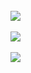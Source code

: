 <br>
<img src="https://github.com/ChallaraoNalam/M1_Student_Management_System_2022/blob/main/MiniProject_C/2_Architecture/Behaviour_diagram/Activity.png" />
</br>

<br>
<img src="https://github.com/ChallaraoNalam/M1_Student_Management_System_2022/blob/main/MiniProject_C/2_Architecture/Behaviour_diagram/Flowchat.png" />
</br>

<br>
<img src="https://github.com/ChallaraoNalam/M1_Student_Management_System_2022/blob/main/MiniProject_C/2_Architecture/Behaviour_diagram/Addrecord%20Flowchart.png" />
</br>
          
